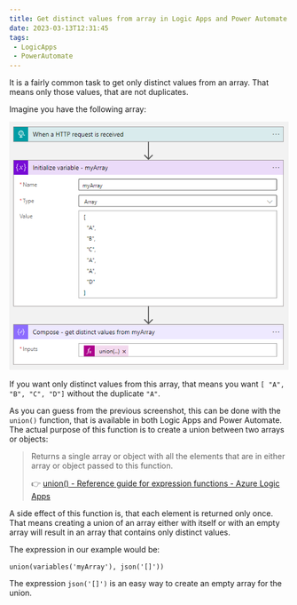 ```yaml
---
title: Get distinct values from array in Logic Apps and Power Automate
date: 2023-03-13T12:31:45
tags:
 - LogicApps
 - PowerAutomate
---
```


It is a fairly common task to get only distinct values from an array. That means only those values, that are not duplicates.

Imagine you have the following array:

![distinct-values-myArray](/static/distinct-values-myArray.png)

If you want only distinct values from this array, that means you want `[ "A", "B", "C", "D"]` without the duplicate `"A"`.

As you can guess from the previous screenshot, this can be done with the `union()` function, that is available in both Logic Apps and Power Automate. The actual purpose of this function is to create a union between two arrays or objects:

> Returns a single array or object with all the elements that are in either array or object passed to this function. 
> 
> 👉 [union() - Reference guide for expression functions - Azure Logic Apps](https://learn.microsoft.com/en-us/azure/logic-apps/workflow-definition-language-functions-reference#union)

A side effect of this function is, that each element is returned only once. That means creating a union of an array either with itself or with an empty array will result in an array that contains only distinct values.

The expression in our example would be:

```pyhon
union(variables('myArray'), json('[]'))
```

The expression `json('[]')` is an easy way to create an empty array for the union.